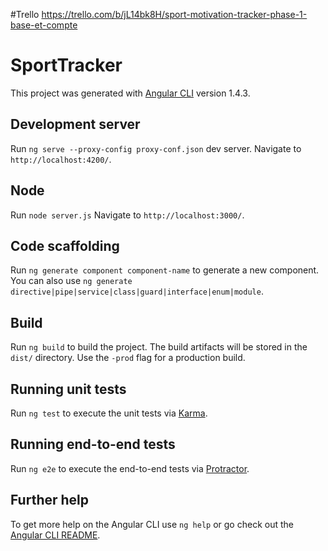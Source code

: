 #Trello
https://trello.com/b/jL14bk8H/sport-motivation-tracker-phase-1-base-et-compte

# SportTracker

This project was generated with [Angular CLI](https://github.com/angular/angular-cli) version 1.4.3.

## Development server

Run `ng serve --proxy-config proxy-conf.json` dev server. Navigate to `http://localhost:4200/`.

## Node

Run `node server.js` Navigate to `http://localhost:3000/`.

## Code scaffolding

Run `ng generate component component-name` to generate a new component. You can also use `ng generate directive|pipe|service|class|guard|interface|enum|module`.

## Build

Run `ng build` to build the project. The build artifacts will be stored in the `dist/` directory. Use the `-prod` flag for a production build.

## Running unit tests

Run `ng test` to execute the unit tests via [Karma](https://karma-runner.github.io).

## Running end-to-end tests

Run `ng e2e` to execute the end-to-end tests via [Protractor](http://www.protractortest.org/).

## Further help

To get more help on the Angular CLI use `ng help` or go check out the [Angular CLI README](https://github.com/angular/angular-cli/blob/master/README.md).
